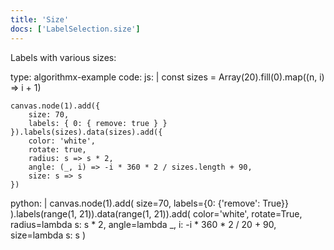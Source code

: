 ```yaml
---
title: 'Size'
docs: ['LabelSelection.size']
---
```


Labels with various sizes:

<data type='yaml'>
type: algorithmx-example
code:
  js: |
    const sizes = Array(20).fill(0).map((n, i) => i + 1)
    
    canvas.node(1).add({
        size: 70,
        labels: { 0: { remove: true } }
    }).labels(sizes).data(sizes).add({
        color: 'white',
        rotate: true,
        radius: s => s * 2,
        angle: (_, i) => -i * 360 * 2 / sizes.length + 90,
        size: s => s
    })
  python: |
    canvas.node(1).add(
        size=70,
        labels={0: {'remove': True}}
    ).labels(range(1, 21)).data(range(1, 21)).add(
        color='white',
        rotate=True,
        radius=lambda s: s * 2,
        angle=lambda _, i: -i * 360 * 2 / 20 + 90,
        size=lambda s: s
    )
</data>
